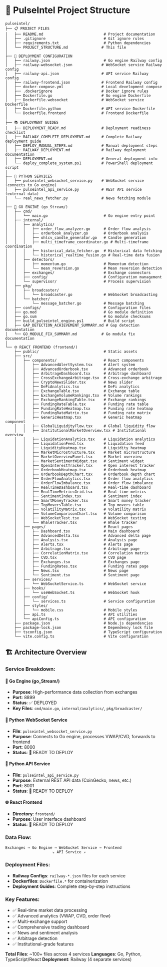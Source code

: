 # 📁 PulseIntel Project Structure

```
pulseintel/
├── 📋 PROJECT FILES
│   ├── README.md                           # Project documentation
│   ├── .gitignore                          # Git ignore rules
│   ├── requirements.txt                    # Python dependencies
│   └── PROJECT_STRUCTURE.md               # This file
│
├── 🚀 DEPLOYMENT CONFIGURATION
│   ├── railway.json                        # Go engine Railway config
│   ├── railway-websocket.json             # WebSocket service Railway config
│   ├── railway-api.json                   # API service Railway config
│   ├── railway-frontend.json              # Frontend Railway config
│   ├── docker-compose.yml                 # Local development compose
│   ├── .dockerignore                      # Docker ignore rules
│   ├── Dockerfile.go                      # Go engine Dockerfile
│   ├── Dockerfile.websocket               # WebSocket service Dockerfile
│   ├── Dockerfile.python                  # API service Dockerfile
│   └── Dockerfile.frontend                # Frontend Dockerfile
│
├── 📚 DEPLOYMENT GUIDES
│   ├── DEPLOYMENT_READY.md                # Deployment readiness checklist
│   ├── RAILWAY_COMPLETE_DEPLOYMENT.md     # Complete Railway deployment guide
│   ├── DEPLOY_MANUAL_STEPS.md             # Manual deployment steps
│   ├── RAILWAY_DEPLOYMENT.md              # Railway deployment documentation
│   ├── DEPLOYMENT.md                      # General deployment info
│   └── deploy_complete_system.ps1         # PowerShell deployment script
│
├── 🐍 PYTHON SERVICES
│   ├── pulseintel_websocket_service.py    # WebSocket service (connects to Go engine)
│   ├── pulseintel_api_service.py          # REST API service (external data)
│   └── real_news_fetcher.py               # News fetching module
│
├── 🔧 GO ENGINE (go_Stream/)
│   ├── cmd/
│   │   └── main.go                         # Go engine entry point
│   ├── internal/
│   │   ├── analytics/
│   │   │   ├── order_flow_analyzer.go      # Order flow analysis
│   │   │   ├── orderbook_analyzer.go       # Orderbook analysis
│   │   │   ├── ohlcv_candle_generator.go   # Candle generation
│   │   │   ├── multi_timeframe_coordinator.go # Multi-timeframe coordination
│   │   │   ├── historical_data_fetcher.go  # Historical data fetching
│   │   │   └── historical_realtime_fusion.go # Real-time data fusion
│   │   ├── detectors/
│   │   │   ├── momentum.go                 # Momentum detection
│   │   │   └── mean_reversion.go           # Mean reversion detection
│   │   ├── exchanges/                      # Exchange connectors
│   │   ├── config/                         # Configuration management
│   │   └── supervisor/                     # Process supervision
│   ├── pkg/
│   │   ├── broadcaster/
│   │   │   └── broadcaster.go              # WebSocket broadcasting
│   │   └── batcher/
│   │       └── message_batcher.go          # Message batching
│   ├── configs/                            # Configuration files
│   ├── go.mod                              # Go module definition
│   ├── go.sum                              # Go module checksums
│   ├── build_pulseintel_engine.ps1         # Build script
│   ├── GAP_DETECTION_ACHIEVEMENT_SUMMARY.md # Gap detection documentation
│   └── GO_MODULE_FIX_SUMMARY.md           # Go module fix documentation
│
└── 🌐 REACT FRONTEND (frontend/)
    ├── public/                             # Static assets
    ├── src/
    │   ├── components/                     # React components
    │   │   ├── AdvancedAlertSystem.tsx     # Alert system
    │   │   ├── AdvancedOrderbook.tsx       # Advanced orderbook
    │   │   ├── ArbitrageDashboard.tsx      # Arbitrage dashboard
    │   │   ├── CrossExchangeArbitrage.tsx  # Cross-exchange arbitrage
    │   │   ├── CryptoNewsSlider.tsx        # News slider
    │   │   ├── DeFiAnalytics.tsx           # DeFi analytics
    │   │   ├── ExchangeTable.tsx           # Exchange table
    │   │   ├── ExchangeVolumeRankings.tsx  # Volume rankings
    │   │   ├── ExchangeRankingTable.tsx    # Exchange rankings
    │   │   ├── FundingRateTable.tsx        # Funding rate table
    │   │   ├── FundingRateHeatmap.tsx      # Funding rate heatmap
    │   │   ├── FundingRateMatrix.tsx       # Funding rate matrix
    │   │   ├── GenericHeatmap.tsx          # Generic heatmap component
    │   │   ├── GlobalLiquidityFlow.tsx     # Global liquidity flow
    │   │   ├── InstitutionalMarketOverview.tsx # Institutional overview
    │   │   ├── LiquidationAnalytics.tsx    # Liquidation analytics
    │   │   ├── LiquidationFeed.tsx         # Liquidation feed
    │   │   ├── LiquidityHeatmap.tsx        # Liquidity heatmap
    │   │   ├── MarketMicrostructure.tsx    # Market microstructure
    │   │   ├── MarketOverviewPanel.tsx     # Market overview
    │   │   ├── MarketSentimentWidget.tsx   # Sentiment widget
    │   │   ├── OpenInterestTracker.tsx     # Open interest tracker
    │   │   ├── OrderbookHeatmap.tsx        # Orderbook heatmap
    │   │   ├── OrderbookDepthChart.tsx     # Orderbook depth chart
    │   │   ├── OrderFlowAnalytics.tsx      # Order flow analytics
    │   │   ├── OrderFlowImbalance.tsx      # Order flow imbalance
    │   │   ├── RealTimeDashboard.tsx       # Real-time dashboard
    │   │   ├── RealTimeMetricsGrid.tsx     # Real-time metrics
    │   │   ├── SentimentIndex.tsx          # Sentiment index
    │   │   ├── SmartMoneyTracker.tsx       # Smart money tracker
    │   │   ├── TopMoversTable.tsx          # Top movers table
    │   │   ├── VolatilityMatrix.tsx        # Volatility matrix
    │   │   ├── VolumeComparisonChart.tsx   # Volume comparison
    │   │   ├── WebSocketTest.tsx           # WebSocket testing
    │   │   └── WhaleTracker.tsx            # Whale tracker
    │   ├── pages/                          # React pages
    │   │   ├── Dashboard.tsx               # Main dashboard
    │   │   ├── AdvancedDelta.tsx           # Advanced delta page
    │   │   ├── Analysis.tsx                # Analysis page
    │   │   ├── Alerts.tsx                  # Alerts page
    │   │   ├── Arbitrage.tsx               # Arbitrage page
    │   │   ├── CorrelationMatrix.tsx       # Correlation matrix
    │   │   ├── CVD.tsx                     # CVD page
    │   │   ├── Exchanges.tsx               # Exchanges page
    │   │   ├── FundingRates.tsx            # Funding rates page
    │   │   ├── News.tsx                    # News page
    │   │   └── Sentiment.tsx               # Sentiment page
    │   ├── services/
    │   │   └── WebSocketService.ts         # WebSocket service
    │   ├── hooks/
    │   │   └── useWebSocket.ts             # WebSocket hook
    │   ├── config/
    │   │   └── services.ts                 # Service configuration
    │   ├── styles/
    │   │   └── mobile.css                  # Mobile styles
    │   ├── api.ts                          # API utilities
    │   └── apiConfig.ts                    # API configuration
    ├── package.json                        # Node.js dependencies
    ├── package-lock.json                   # Dependency lock file
    ├── tsconfig.json                       # TypeScript configuration
    └── vite.config.ts                      # Vite configuration
```

## 🏗️ **Architecture Overview**

### **Service Breakdown:**

#### **🔧 Go Engine (go_Stream/)**
- **Purpose**: High-performance data collection from exchanges
- **Port**: 8899
- **Status**: ✅ DEPLOYED
- **Key Files**: `cmd/main.go`, `internal/analytics/`, `pkg/broadcaster/`

#### **🐍 Python WebSocket Service**
- **File**: `pulseintel_websocket_service.py`
- **Purpose**: Connects to Go engine, processes VWAP/CVD, forwards to frontend
- **Port**: 8000
- **Status**: 🔄 READY TO DEPLOY

#### **🐍 Python API Service**
- **File**: `pulseintel_api_service.py`
- **Purpose**: External REST API data (CoinGecko, news, etc.)
- **Port**: 8001
- **Status**: 🔄 READY TO DEPLOY

#### **🌐 React Frontend**
- **Directory**: `frontend/`
- **Purpose**: User interface dashboard
- **Status**: 🔄 READY TO DEPLOY

### **Data Flow:**
```
Exchanges → Go Engine → WebSocket Service → Frontend
                     ↘ API Service ↗
```

### **Deployment Files:**
- **Railway Configs**: `railway-*.json` files for each service
- **Dockerfiles**: `Dockerfile.*` for containerization
- **Deployment Guides**: Complete step-by-step instructions

### **Key Features:**
- ✅ Real-time market data processing
- ✅ Advanced analytics (VWAP, CVD, order flow)
- ✅ Multi-exchange support
- ✅ Comprehensive trading dashboard
- ✅ News and sentiment analysis
- ✅ Arbitrage detection
- ✅ Institutional-grade features

**Total Files**: ~100+ files across 4 services
**Languages**: Go, Python, TypeScript/React
**Deployment**: Railway (4 separate services)